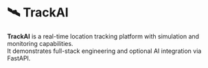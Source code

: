 # 🛰️ TrackAI

**TrackAI** is a real-time location tracking platform with simulation and monitoring capabilities.  
It demonstrates full-stack engineering and optional AI integration via FastAPI.
